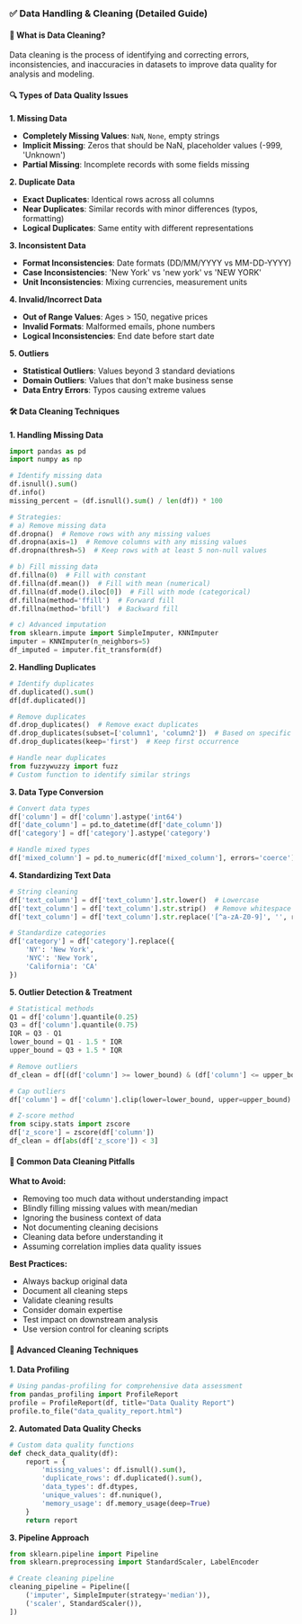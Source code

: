 
### ✅ Data Handling & Cleaning (Detailed Guide)

#### 🧹 What is Data Cleaning?
Data cleaning is the process of identifying and correcting errors, inconsistencies, and inaccuracies in datasets to improve data quality for analysis and modeling.

#### 🔍 Types of Data Quality Issues

**1. Missing Data**
- **Completely Missing Values**: `NaN`, `None`, empty strings
- **Implicit Missing**: Zeros that should be NaN, placeholder values (-999, 'Unknown')
- **Partial Missing**: Incomplete records with some fields missing

**2. Duplicate Data**
- **Exact Duplicates**: Identical rows across all columns
- **Near Duplicates**: Similar records with minor differences (typos, formatting)
- **Logical Duplicates**: Same entity with different representations

**3. Inconsistent Data**
- **Format Inconsistencies**: Date formats (DD/MM/YYYY vs MM-DD-YYYY)
- **Case Inconsistencies**: 'New York' vs 'new york' vs 'NEW YORK'
- **Unit Inconsistencies**: Mixing currencies, measurement units

**4. Invalid/Incorrect Data**
- **Out of Range Values**: Ages > 150, negative prices
- **Invalid Formats**: Malformed emails, phone numbers
- **Logical Inconsistencies**: End date before start date

**5. Outliers**
- **Statistical Outliers**: Values beyond 3 standard deviations
- **Domain Outliers**: Values that don't make business sense
- **Data Entry Errors**: Typos causing extreme values

#### 🛠️ Data Cleaning Techniques

**1. Handling Missing Data**

```python
import pandas as pd
import numpy as np

# Identify missing data
df.isnull().sum()
df.info()
missing_percent = (df.isnull().sum() / len(df)) * 100

# Strategies:
# a) Remove missing data
df.dropna()  # Remove rows with any missing values
df.dropna(axis=1)  # Remove columns with any missing values
df.dropna(thresh=5)  # Keep rows with at least 5 non-null values

# b) Fill missing data
df.fillna(0)  # Fill with constant
df.fillna(df.mean())  # Fill with mean (numerical)
df.fillna(df.mode().iloc[0])  # Fill with mode (categorical)
df.fillna(method='ffill')  # Forward fill
df.fillna(method='bfill')  # Backward fill

# c) Advanced imputation
from sklearn.impute import SimpleImputer, KNNImputer
imputer = KNNImputer(n_neighbors=5)
df_imputed = imputer.fit_transform(df)
```

**2. Handling Duplicates**

```python
# Identify duplicates
df.duplicated().sum()
df[df.duplicated()]

# Remove duplicates
df.drop_duplicates()  # Remove exact duplicates
df.drop_duplicates(subset=['column1', 'column2'])  # Based on specific columns
df.drop_duplicates(keep='first')  # Keep first occurrence

# Handle near duplicates
from fuzzywuzzy import fuzz
# Custom function to identify similar strings
```

**3. Data Type Conversion**

```python
# Convert data types
df['column'] = df['column'].astype('int64')
df['date_column'] = pd.to_datetime(df['date_column'])
df['category'] = df['category'].astype('category')

# Handle mixed types
df['mixed_column'] = pd.to_numeric(df['mixed_column'], errors='coerce')
```

**4. Standardizing Text Data**

```python
# String cleaning
df['text_column'] = df['text_column'].str.lower()  # Lowercase
df['text_column'] = df['text_column'].str.strip()  # Remove whitespace
df['text_column'] = df['text_column'].str.replace('[^a-zA-Z0-9]', '', regex=True)  # Remove special chars

# Standardize categories
df['category'] = df['category'].replace({
    'NY': 'New York',
    'NYC': 'New York',
    'California': 'CA'
})
```

**5. Outlier Detection & Treatment**

```python
# Statistical methods
Q1 = df['column'].quantile(0.25)
Q3 = df['column'].quantile(0.75)
IQR = Q3 - Q1
lower_bound = Q1 - 1.5 * IQR
upper_bound = Q3 + 1.5 * IQR

# Remove outliers
df_clean = df[(df['column'] >= lower_bound) & (df['column'] <= upper_bound)]

# Cap outliers
df['column'] = df['column'].clip(lower=lower_bound, upper=upper_bound)

# Z-score method
from scipy.stats import zscore
df['z_score'] = zscore(df['column'])
df_clean = df[abs(df['z_score']) < 3]
```

#### 🚨 Common Data Cleaning Pitfalls

**What to Avoid:**
- Removing too much data without understanding impact
- Blindly filling missing values with mean/median
- Ignoring the business context of data
- Not documenting cleaning decisions
- Cleaning data before understanding it
- Assuming correlation implies data quality issues

**Best Practices:**
- Always backup original data
- Document all cleaning steps
- Validate cleaning results
- Consider domain expertise
- Test impact on downstream analysis
- Use version control for cleaning scripts

#### 🔧 Advanced Cleaning Techniques

**1. Data Profiling**
```python
# Using pandas-profiling for comprehensive data assessment
from pandas_profiling import ProfileReport
profile = ProfileReport(df, title="Data Quality Report")
profile.to_file("data_quality_report.html")
```

**2. Automated Data Quality Checks**
```python
# Custom data quality functions
def check_data_quality(df):
    report = {
        'missing_values': df.isnull().sum(),
        'duplicate_rows': df.duplicated().sum(),
        'data_types': df.dtypes,
        'unique_values': df.nunique(),
        'memory_usage': df.memory_usage(deep=True)
    }
    return report
```

**3. Pipeline Approach**
```python
from sklearn.pipeline import Pipeline
from sklearn.preprocessing import StandardScaler, LabelEncoder

# Create cleaning pipeline
cleaning_pipeline = Pipeline([
    ('imputer', SimpleImputer(strategy='median')),
    ('scaler', StandardScaler()),
])
```